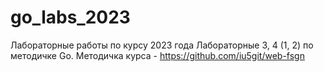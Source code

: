 # go_labs_2023
Лабораторные работы по курсу 2023 года
Лабораторные 3, 4 (1, 2) по методичке Go. Методичка курса - https://github.com/iu5git/web-fsgn
